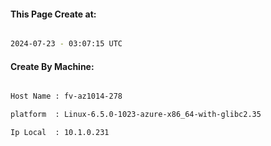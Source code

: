 
   
#### This Page Create at:

```bash

2024-07-23 - 03:07:15 UTC

```

#### Create By Machine:

```bash

Host Name : fv-az1014-278

platform  : Linux-6.5.0-1023-azure-x86_64-with-glibc2.35

Ip Local  : 10.1.0.231

```

